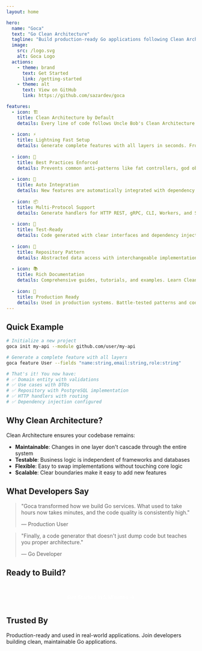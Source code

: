 ```yaml
---
layout: home

hero:
  name: "Goca"
  text: "Go Clean Architecture"
  tagline: "Build production-ready Go applications following Clean Architecture principles. Stop writing boilerplate, start building features."
  image:
    src: /logo.svg
    alt: Goca Logo
  actions:
    - theme: brand
      text: Get Started
      link: /getting-started
    - theme: alt
      text: View on GitHub
      link: https://github.com/sazardev/goca

features:
  - icon: 🏗️
    title: Clean Architecture by Default
    details: Every line of code follows Uncle Bob's Clean Architecture principles. Proper layer separation, dependency rules, and clear boundaries guaranteed.
  
  - icon: ⚡
    title: Lightning Fast Setup
    details: Generate complete features with all layers in seconds. From entity to handler, repository to use case - everything configured and ready.
  
  - icon: 🎯
    title: Best Practices Enforced
    details: Prevents common anti-patterns like fat controllers, god objects, and anemic domain models. Your code stays clean and maintainable.
  
  - icon: 🔄
    title: Auto Integration
    details: New features are automatically integrated with dependency injection and routing. No manual wiring needed.
  
  - icon: 📦
    title: Multi-Protocol Support
    details: Generate handlers for HTTP REST, gRPC, CLI, Workers, and SOAP. All following the same clean architecture pattern.
  
  - icon: 🧪
    title: Test-Ready
    details: Code generated with clear interfaces and dependency injection makes testing a breeze. TDD-friendly from the start.
  
  - icon: 🔧
    title: Repository Pattern
    details: Abstracted data access with interchangeable implementations. Switch from PostgreSQL to MongoDB without touching business logic.
  
  - icon: 📚
    title: Rich Documentation
    details: Comprehensive guides, tutorials, and examples. Learn Clean Architecture while building real applications.
  
  - icon: 🚀
    title: Production Ready
    details: Used in production systems. Battle-tested patterns and code generation that scales from MVP to enterprise.
---
```


## Quick Example

```bash
# Initialize a new project
goca init my-api --module github.com/user/my-api

# Generate a complete feature with all layers
goca feature User --fields "name:string,email:string,role:string"

# That's it! You now have:
# ✅ Domain entity with validations
# ✅ Use cases with DTOs
# ✅ Repository with PostgreSQL implementation
# ✅ HTTP handlers with routing
# ✅ Dependency injection configured
```

## Why Clean Architecture?

Clean Architecture ensures your codebase remains:

- **Maintainable**: Changes in one layer don't cascade through the entire system
- **Testable**: Business logic is independent of frameworks and databases
- **Flexible**: Easy to swap implementations without touching core logic
- **Scalable**: Clear boundaries make it easy to add new features

## What Developers Say

> "Goca transformed how we build Go services. What used to take hours now takes minutes, and the code quality is consistently high."
>
> — Production User

> "Finally, a code generator that doesn't just dump code but teaches you proper architecture."
>
> — Go Developer

## Ready to Build?

<div style="text-align: center; margin-top: 2rem;">
  <a href="/getting-started" style="display: inline-block; padding: 12px 24px; background: var(--vp-c-brand-1); color: white; border-radius: 8px; text-decoration: none; font-weight: 600;">
    Get Started in 5 Minutes →
  </a>
</div>

## Trusted By

Production-ready and used in real-world applications. Join developers building clean, maintainable Go applications.

<style>
.vp-doc a {
  text-decoration: none;
}
</style>
